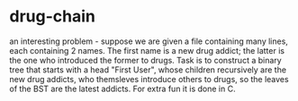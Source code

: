 # drug-chain
an interesting problem - suppose we are given a file containing many lines, each containing 2 names. The first name is a new drug addict; the latter is the one who introduced the former to drugs.  Task is to construct a binary tree that starts with a head "First User", whose children recursively are the new drug addicts, who themsleves introduce others to drugs, so the leaves of the BST are the latest addicts. For extra fun it is done in C. 
